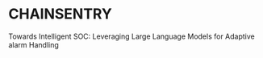 # CHAINSENTRY
Towards Intelligent SOC: Leveraging Large Language Models for Adaptive alarm Handling
